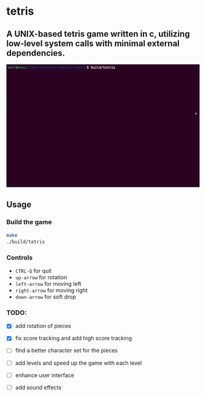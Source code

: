 # tetris
## A UNIX-based tetris game written in c, utilizing low-level system calls with minimal external dependencies.

![](res/tetris.gif)


## Usage

### Build the game 

``` sh
make
./build/tetris
```

### Controls 

* `CTRL-Q` for quit
* `up-arrow` for rotation
* `left-arrow` for moving left
* `right-arrow` for moving right
* `down-arrow` for soft drop


### TODO:
- [x] add rotation of pieces 
- [x] fix score tracking and add high score tracking
- [ ] find a better character set for the pieces
- [ ] add levels and speed up the game with each level
- [ ] enhance user interface
- [ ] add sound effects


